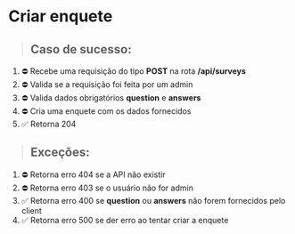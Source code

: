 # Criar enquete

> ## Caso de sucesso:
1. ⛔️ Recebe uma requisição do tipo **POST** na rota **/api/surveys**
1. ⛔️ Valida se a requisição foi feita por um admin
1. ⛔️ Valida dados obrigatórios **question** e **answers**
1. ⛔️ Cria uma enquete com os dados fornecidos
1. ✅ Retorna 204

> ## Exceções:
1. ⛔️ Retorna erro 404 se a API não existir
1. ⛔️ Retorna erro 403 se o usuário não for admin
1. ✅ Retorna erro 400 se **question** ou **answers** não forem fornecidos pelo client
1. ✅ Retorna erro 500 se der erro ao tentar criar a enquete
